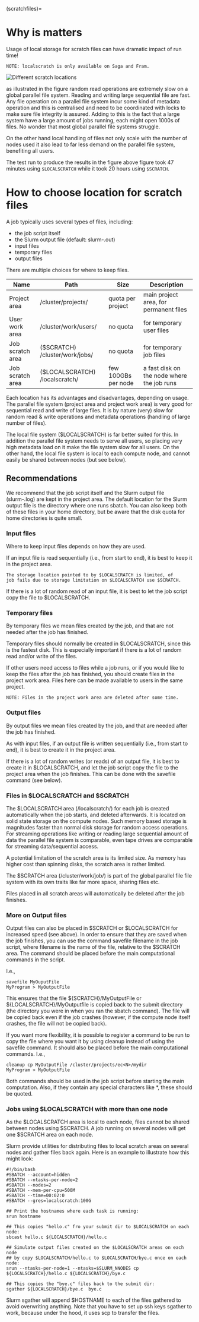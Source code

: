 (scratchfiles)=

# Why is matters

Usage of local storage for scratch files can have dramatic impact of run time!
```
NOTE: localscratch is only available on Saga and Fram.
```
![Different scratch locations](img/localscratch.png) 

as illustrated in the figure random read operations are extremely slow on a global 
parallel file system. Reading and writing large sequential file are fast. Any file operation on a
parallel file system incur some kind of metadata operation and this is centralised and need to be
coordinated with locks to make sure file integrity is assured. Adding to this is the fact that a 
large system have a large amount of jobs running, each might open 1000s of files. No wonder that 
most global parallel file systems struggle. 

On the other hand local handling of files not only scale with the number of nodes used it also lead
to far less demand on the parallel file system, benefiting all users. 

The test run to produce the results in the figure above figure took 47 minutes using ```$LOCALSCRATCH``` 
while it took 20 hours using ```$SCRATCH```.


# How to choose location for scratch files

A job typically uses several types of files, including:

- the job script itself
- the Slurm output file (default: slurm-<job-ID>.out)
- input files
- temporary files
- output files

There are multiple choices for where to keep files.

| Name              | Path                                     | Size                  |	Description                              |
| ----------------- | ---------------------------------------- | --------------------- |-------------------------------------------- |
| Project area      | /cluster/projects/<project-name>        | quota per project      | main project area, for permanent files      |
| User work area    | /cluster/work/users/<uname>             | no quota 	           | for temporary user files                    |
| Job scratch area  | ($SCRATCH) /cluster/work/jobs/<job-ID>  | no quota               | for temporary job files                     |
| Job scratch area  | ($LOCALSCRATCH) /localscratch/<job-ID>  | few 100GBs per node    | a fast disk on the node where the job runs  |

Each location has its advantages and disadvantages, depending on
usage. The parallel file system (project area and project work area)
is very good for sequential read and write of large files.
It is by nature (very) slow for random read & write operations and metadata
operations (handling of large number of files).

The local file system ($LOCALSCRATCH) is far better suited for this.
In addition the parallel file system needs to serve all users, so
placing very high metadata load on it make the file system slow for
all users. On the other hand, the local file system is local to each
compute node, and cannot easily be shared between nodes (but see
below).

## Recommendations

We recommend that the job script itself and the Slurm output file
(slurm-<jobid>.log) are kept in the project area. The default location
for the Slurm output file is the directory where one runs sbatch. You
can also keep both of these files in your home directory, but be aware
that the disk quota for home directories is quite small.

### Input files

Where to keep input files depends on how they are used.

If an input file is read sequentially (i.e., from start to end), it is
best to keep it in the project area.

```{warning}
The storage location pointed to by $LOCALSCRATCH is limited, of 
job fails due to storage limitation on $LOCALSCRATCH use $SCRATCH.
```

If there is a lot of random read of an input file, it is best to let
the job script copy the file to $LOCALSCRATCH.

### Temporary files

By temporary files we mean files created by the job, and that are not needed after the job has finished.

Temporary files should normally be created in $LOCALSCRATCH, since
this is the fastest disk. This is especially important if there is a
lot of random read and/or write of the files.

If other users need access to files while a job runs, or if you would
like to keep the files after the job has finished, you should create
files in the project work area. Files here can be made available to
users in the same project.

```{warning}
NOTE: Files in the project work area are deleted after some time.
```

### Output files

By output files we mean files created by the job, and that are needed after the job has finished.

As with input files, if an output file is written sequentially (i.e.,
from start to end), it is best to create it in the project area.

If there is a lot of random writes (or reads) of an output file, it is
best to create it in $LOCALSCRATCH, and let the job script copy the file to
the project area when the job finishes. This can be done with the
savefile command (see below).


### Files in $LOCALSCRATCH and $SCRATCH

The $LOCALSCRATCH area (/localscratch/<job-ID>) for each job is
created automatically when the job starts, and deleted afterwards. It
is located on solid state storage on the compute
nodes. Such memory based storage is magnitudes faster than normal disk
storage for random access operations. For streaming operations like
writing or reading large sequential amount of data the parallel file
system is comparable, even tape drives are comparable for streaming
data/sequential access.

A potential limitation of the scratch area is its limited size. As memory has 
higher cost than spinning disks, the scratch area is rather limited.

The $SCRATCH area (/cluster/work/job/<job-id>) is part of the global parallel
file file system with its own traits like far more space, sharing files etc. 

Files placed in all scratch areas will automatically be deleted after the job finishes.



### More on Output files

Output files can also be placed in $SCRATCH or $LOCALSCRATCH for
increased speed (see above). In order to ensure that they are saved
when the job finishes, you can use the command savefile filename in
the job script, where filename is the name of the file, relative to
the $SCRATCH area. The command should be placed before the main
computational commands in the script.

I.e.,
```
savefile MyOuputFile
MyProgram > MyOutputFile
``` 
This ensures that the file ${SCRATCH}/MyOutputFile or ${LOCALSCRATCH}/MyOutputfile is 
copied back to the submit directory (the directory you were in when you ran the 
sbatch command). The file will be copied back even if the job crashes 
(however, if the compute node itself crashes, the file will not be copied back).

If you want more flexibility, it is possible to register a command to be run to copy 
the file where you want it by using cleanup <commandline> instead of using the savefile command. It should also be placed before the main computational commands. I.e.,
```
cleanup cp MyOutputFile /cluster/projects/ec<N>/mydir
MyProgram > MyOutputFile
```
Both commands should be used in the job script before starting the main computation. 
Also, if they contain any special characters like *, these should be quoted.


### Jobs using $LOCALSCRATCH with more than one node

As the $LOCALSCRATCH area is local to each node, files cannot be shared between nodes using $SCRATCH. A job running on several nodes will get one $SCRATCH area on each node.

Slurm provide utilities for distributing files to local scratch areas on several nodes and gather files back again. 
Here is an example to illustrate how this might look:
```
#!/bin/bash
#SBATCH --account=hidden
#SBATCH --ntasks-per-node=2
#SBATCH --nodes=2
#SBATCH --mem-per-cpu=500M
#SBATCH --time=00:02:0
#SBATCH --gres=localscratch:100G

## Print the hostnames where each task is running:
srun hostname

## This copies "hello.c" fro your submit dir to $LOCALSCRATCH on each node:
sbcast hello.c ${LOCALSCRATCH}/hello.c

## Simulate output files created on the $LOCALSCRATCH areas on each node
## by copy $LOCALSCRATCH/hello.c to $LOCALSCRATCH/bye.c once on each node:
srun --ntasks-per-node=1 --ntasks=$SLURM_NNODES cp  ${LOCALSCRATCH}/hello.c ${LOCALSCRATCH}/bye.c

## This copies the "bye.c" files back to the submit dir:
sgather ${LOCALSCRATCH}/bye.c  bye.c
```

Slurm sgather will append $HOSTNAME to each of the files gathered to avoid overwriting anything. 
Note that you have to set up ssh keys sgather to work, because under the hood, it uses scp to transfer the files.
